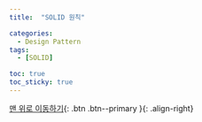 ```yaml
---
title:  "SOLID 원칙" 

categories:
  - Design Pattern
tags:
  - [SOLID]

toc: true
toc_sticky: true
---
```






[맨 위로 이동하기](#){: .btn .btn--primary }{: .align-right}